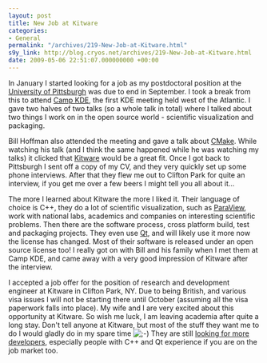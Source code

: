 ```yaml
---
layout: post
title: New Job at Kitware
categories:
- General
permalink: "/archives/219-New-Job-at-Kitware.html"
s9y_link: http://blog.cryos.net/archives/219-New-Job-at-Kitware.html
date: 2009-05-06 22:51:07.000000000 +00:00
---
```

<span><p>In January I started looking for a job as my postdoctoral position at the <a href="http://www.chem.pitt.edu/">University of Pittsburgh</a> was due to end in September. I took a break from this to attend <a href="http://camp.kde.org/">Camp KDE</a>, the first KDE meeting held west of the Atlantic. I gave two halves of two talks (so a whole talk in total) where I talked about two things I work on in the open source world - scientific visualization and packaging.</p>

<p>Bill Hoffman also attended the meeting and gave a talk about <a href="http://www.cmake.org/">CMake</a>. While watching his talk (and I think the same happened while he was watching my talks) it clicked that <a href="http://www.kitware.com/">Kitware</a> would be a great fit. Once I got back to Pittsburgh I sent off a copy of my CV, and they very quickly set up some phone interviews. After that they flew me out to Clifton Park for quite an interview, if you get me over a few beers I might tell you all about it...</p>

<p>The more I learned about Kitware the more I liked it. Their language of choice is C++, they do a lot of scientific visualization, such as <a href="http://www.paraview.org/">ParaView</a>, work with national labs, academics and companies on interesting scientific problems. Then there are the software process, cross platform build, test and packaging projects. They even use <a href="http://www.qtsoftware.com/">Qt</a>, and will likely use it more now the license has changed. Most of their software is released under an open source license too! I really got on with Bill and his family when I met them at Camp KDE, and came away with a very good impression of Kitware after the interview.</p>

<p>I accepted a job offer for the position of research and development engineer at Kitware in Clifton Park, NY. Due to being British, and various visa issues I will not be starting there until October (assuming all the visa paperwork falls into place). My wife and I are very excited about this opportunity at Kitware. So wish me luck, I am leaving academia after quite a long stay. Don't tell anyone at Kitware, but most of the stuff they want me to do I would gladly do in my spare time <img src="http://blog.cryos.net/templates/default/img/emoticons/wink.png" alt=";-)" style="display: inline; vertical-align: bottom;" class="emoticon" /> They are still <a href="http://www.kitware.com/company/jobopps.html">looking for more developers</a>, especially people with C++ and Qt experience if you are on the job market too.</p></span>
